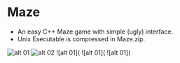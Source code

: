 # Maze

- An easy C++ Maze game with simple (ugly) interface.
- Unix Executable is compressed in Maze.zip.

![alt 01](https://cloud.githubusercontent.com/assets/18507649/14841418/738d90ec-0bf2-11e6-88f5-fdbd9c7b2bb8.png)
![alt 02](https://cloud.githubusercontent.com/assets/18507649/14841443/95e0acce-0bf2-11e6-8f4b-be260b1105e5.png)
![alt 01](
![alt 01](
![alt 01](
